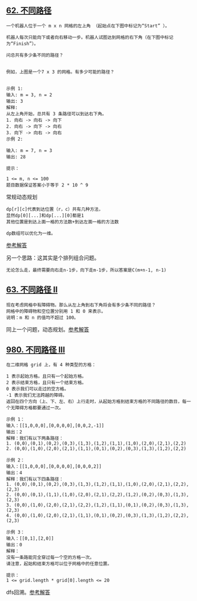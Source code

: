 ## [62. 不同路径](https://leetcode-cn.com/problems/unique-paths/)
```text
一个机器人位于一个 m x n 网格的左上角 （起始点在下图中标记为“Start” ）。

机器人每次只能向下或者向右移动一步。机器人试图达到网格的右下角（在下图中标记为“Finish”）。

问总共有多少条不同的路径？


例如，上图是一个7 x 3 的网格。有多少可能的路径？

 
示例 1:
输入: m = 3, n = 2
输出: 3
解释:
从左上角开始，总共有 3 条路径可以到达右下角。
1. 向右 -> 向右 -> 向下
2. 向右 -> 向下 -> 向右
3. 向下 -> 向右 -> 向右
示例 2:

输入: m = 7, n = 3
输出: 28

提示：

1 <= m, n <= 100
题目数据保证答案小于等于 2 * 10 ^ 9
```
常规动态规划
```text
dp[r][c]代表到达位置（r，c）共有几种方法，
显然dp[0][...]和dp[...][0]都是1
其他位置是到达上面一格的方法数+到达左面一格的方法数

dp数组可以优化为一维。
```
[参考解答](i.go)

另一个思路：这其实是个排列组合问题。
```text
无论怎么走，最终需要向右走n-1步，向下走m-1步，所以答案是C(m+n-1, n-1)
```
## [63. 不同路径 II](https://leetcode-cn.com/problems/unique-paths-ii/)
```text
现在考虑网格中有障碍物。那么从左上角到右下角将会有多少条不同的路径？
网格中的障碍物和空位置分别用 1 和 0 来表示。
说明：m 和 n 的值均不超过 100。
```
同上一个问题，动态规划。[参考解答](ii.go)
## [980. 不同路径 III](https://leetcode-cn.com/problems/unique-paths-iii/)
```text
在二维网格 grid 上，有 4 种类型的方格：

1 表示起始方格。且只有一个起始方格。
2 表示结束方格，且只有一个结束方格。
0 表示我们可以走过的空方格。
-1 表示我们无法跨越的障碍。
返回在四个方向（上、下、左、右）上行走时，从起始方格到结束方格的不同路径的数目，每一个无障碍方格都要通过一次。

示例 1：
输入：[[1,0,0,0],[0,0,0,0],[0,0,2,-1]]
输出：2
解释：我们有以下两条路径：
1. (0,0),(0,1),(0,2),(0,3),(1,3),(1,2),(1,1),(1,0),(2,0),(2,1),(2,2)
2. (0,0),(1,0),(2,0),(2,1),(1,1),(0,1),(0,2),(0,3),(1,3),(1,2),(2,2)

示例 2：
输入：[[1,0,0,0],[0,0,0,0],[0,0,0,2]]
输出：4
解释：我们有以下四条路径： 
1. (0,0),(0,1),(0,2),(0,3),(1,3),(1,2),(1,1),(1,0),(2,0),(2,1),(2,2),(2,3)
2. (0,0),(0,1),(1,1),(1,0),(2,0),(2,1),(2,2),(1,2),(0,2),(0,3),(1,3),(2,3)
3. (0,0),(1,0),(2,0),(2,1),(2,2),(1,2),(1,1),(0,1),(0,2),(0,3),(1,3),(2,3)
4. (0,0),(1,0),(2,0),(2,1),(1,1),(0,1),(0,2),(0,3),(1,3),(1,2),(2,2),(2,3)

示例 3：
输入：[[0,1],[2,0]]
输出：0
解释：
没有一条路能完全穿过每一个空的方格一次。
请注意，起始和结束方格可以位于网格中的任意位置。

提示：
1 <= grid.length * grid[0].length <= 20
```
dfs回溯。[参考解答](iii.go)